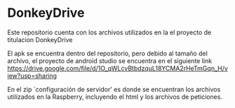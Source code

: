 # DonkeyDrive
Este repositorio cuenta con los archivos utilizados en la el proyecto de titulacion DonkeyDrive


El apk se encuentra dentro del repositorio, pero debido al tamaño del archivo, el proyecto de android studio se encuentra en el siguiente link https://drive.google.com/file/d/1O_qWLcvBtbdzquL18YCMA2rHeTmGqn_H/view?usp=sharing


En el zip ´configuración de servidor' es donde se encuentran los archivos utilizados en la Raspberry, incluyendo el html y los archivos de peticiones.
